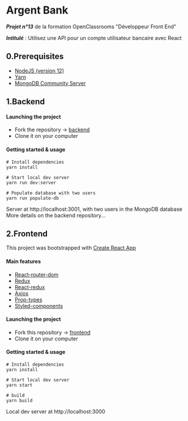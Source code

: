 # Argent Bank

**_Projet n°13_** de la formation OpenClassrooms "Développeur Front End"

**_Intitulé_** : Utilisez une API pour un compte utilisateur bancaire avec React

## 0.Prerequisites

- [NodeJS (version 12)](https://nodejs.org/en/)
- [Yarn](https://yarnpkg.com/)
- [MongoDB Community Server](https://www.mongodb.com/try/download/community)

## 1.Backend

#### Launching the project

- Fork the repository -> [backend](https://github.com/OpenClassrooms-Student-Center/Project-10-Bank-API)
- Clone it on your computer

#### Getting started & usage

```
# Install dependencies
yarn install

# Start local dev server
yarn run dev:server

# Populate database with two users
yarn run populate-db
```

Server at http://localhost:3001, with two users in the MongoDB database<br>
More details on the backend repository...

## 2.Frontend

This project was bootstrapped with [Create React App](https://create-react-app.dev/)

#### Main features

- [React-router-dom](https://reactrouter.com/web/guides/quick-start)
- [Redux](https://redux.js.org/)
- [React-redux](https://react-redux.js.org/)
- [Axios](https://axios-http.com/docs/example)
- [Prop-types](https://fr.reactjs.org/docs/typechecking-with-proptypes.html)
- [Styled-components](https://styled-components.com/docs)

#### Launching the project

- Fork this repository -> [frontend](https://github.com/maxime-rl/maxime-robil-lepretre_13_15102021)
- Clone it on your computer

#### Getting started & usage

```
# Install dependencies
yarn install

# Start local dev server
yarn start

# build
yarn build
```

Local dev server at http://localhost:3000
